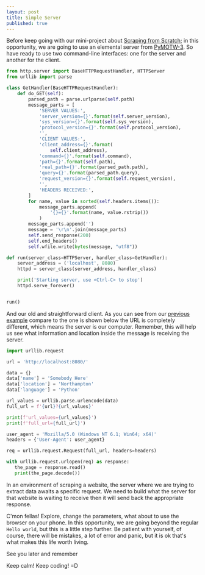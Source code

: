 ```yaml
---
layout: post
title: Simple Server
published: true
---
```


Before keep going with our mini-project about [Scraping from Scratch](https://ambarmendez.github.io/Scraping-From-Scratch); in this opportunity, we are going to use an elemental server from [PyMOTW-3](https://pymotw.com/3/http.server/). So have ready to use two command-line interfaces: one for the server and another for the client.

```python
from http.server import BaseHTTPRequestHandler, HTTPServer
from urllib import parse

class GetHandler(BaseHTTPRequestHandler):
    def do_GET(self):
        parsed_path = parse.urlparse(self.path)
        message_parts = [
            'SERVER VALUES:',
            'server_version={}'.format(self.server_version),
            'sys_version={}'.format(self.sys_version),
            'protocol_version={}'.format(self.protocol_version),
            '',
            'CLIENT VALUES:',
            'client_address={}'.format(
                self.client_address),
            'command={}'.format(self.command),
            'path={}'.format(self.path),
            'real_path={}'.format(parsed_path.path),
            'query={}'.format(parsed_path.query),
            'request_version={}'.format(self.request_version),
            '',
            'HEADERS RECEIVED:',
        ]
        for name, value in sorted(self.headers.items()):
            message_parts.append(
                '{}={}'.format(name, value.rstrip())
            )
        message_parts.append('')
        message = '\r\n'.join(message_parts)
        self.send_response(200)
        self.end_headers()
        self.wfile.write(bytes(message, "utf8"))

def run(server_class=HTTPServer, handler_class=GetHandler):
    server_address = ('localhost', 8080)
    httpd = server_class(server_address, handler_class)

    print('Starting server, use <Ctrl-C> to stop')
    httpd.serve_forever()


run()
```

And our old and straightforward client. As you can see from our [previous example](https://ambarmendez.github.io/Scraping-Quotes) compare to the one is shown below the URL is completely different, which means the server is our computer. Remember, this will help us see what information and location inside the message is receiving the server.

```python
import urllib.request

url = 'http://localhost:8080/'

data = {}
data['name'] = 'Somebody Here'
data['location'] = 'Northampton'
data['language'] = 'Python'

url_values = urllib.parse.urlencode(data)
full_url = f'{url}?{url_values}'

print(f'url_values={url_values}')
print(f'full_url={full_url}')

user_agent = 'Mozilla/5.0 (Windows NT 6.1; Win64; x64)'
headers = {'User-Agent': user_agent}

req = urllib.request.Request(full_url, headers=headers)

with urllib.request.urlopen(req) as response:
   the_page = response.read()
   print(the_page.decode())
```

In an environment of scraping a website, the server where we are trying to extract data awaits a specific request. We need to build what the server for that website is waiting to receive then it will send back the appropriate response.

C'mon fellas! Explore, change the parameters, what about to use the browser on your phone. In this opportunity, we are going beyond the regular `Hello world`, but this is a little step further. Be patient with yourself, of course, there will be mistakes, a lot of error and panic, but it is ok that's what makes this life worth living.

See you later and remember

Keep calm! Keep coding! =D
